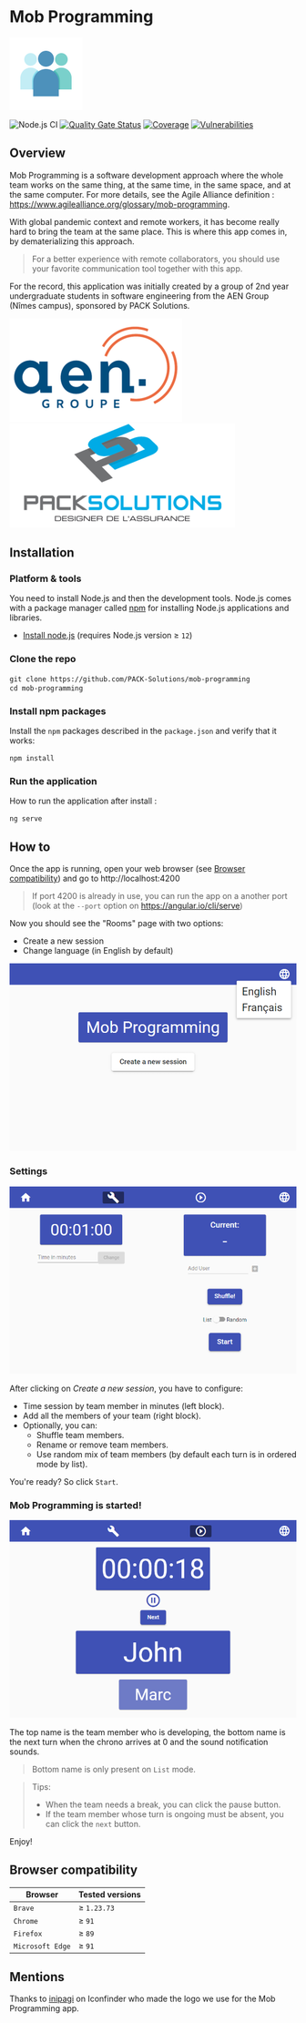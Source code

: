 # Mob Programming
![Mob Programming logo](src/assets/icons/icon-128x128.png)

![Node.js CI](https://github.com/PACK-Solutions/mob-programming/workflows/build.yml/badge.svg)
[![Quality Gate Status](https://sonarcloud.io/api/project_badges/measure?project=PACK-Solutions_mob-programming&metric=alert_status)](https://sonarcloud.io/dashboard?id=PACK-Solutions_mob-programming)
[![Coverage](https://sonarcloud.io/api/project_badges/measure?project=PACK-Solutions_mob-programming&metric=coverage)](https://sonarcloud.io/dashboard?id=PACK-Solutions_mob-programming)
[![Vulnerabilities](https://sonarcloud.io/api/project_badges/measure?project=PACK-Solutions_mob-programming&metric=vulnerabilities)](https://sonarcloud.io/dashboard?id=PACK-Solutions_mob-programming)

## Overview
Mob Programming is a software development approach where the whole team works on the same thing, at the same time, in the same space, and at the same computer. For more details, see the Agile Alliance definition : https://www.agilealliance.org/glossary/mob-programming.

With global pandemic context and remote workers, it has become really hard to bring the team at the same place. This is where this app comes in, by dematerializing this approach.
> For a better experience with remote collaborators, you should use your favorite communication tool together with this app.

For the record, this application was initially created by a group of 2nd year undergraduate students in software engineering from the AEN Group (Nîmes campus), sponsored by PACK Solutions.

[![Groupe AEN](.github/images/groupe-aen-logo.png)](https://www.groupe-aen.info)
[![PACK Solutions](.github/images/pack-solutions-logo.png)](http://www.pack-solutions.com)

## Installation

### Platform & tools
You need to install Node.js and then the development tools. Node.js comes with a package manager called [npm](https://www.npmjs.com) for installing Node.js applications and libraries.
* [Install node.js](https://nodejs.org/download/) (requires Node.js version ≥ `12`)

### Clone the repo
```shell
git clone https://github.com/PACK-Solutions/mob-programming
cd mob-programming
```

### Install npm packages
Install the `npm` packages described in the `package.json` and verify that it works:

```shell
npm install
```

### Run the application
How to run the application after install :

```shell
ng serve
```

## How to
Once the app is running, open your web browser (see [Browser compatibility](#browser-compatibility)) and go to http://localhost:4200
> If port 4200 is already in use, you can run the app on a another port (look at the `--port` option on https://angular.io/cli/serve)

Now you should see the "Rooms" page with two options:
* Create a new session
* Change language (in English by default)

![Step 1 - Rooms page](.github/images/1-rooms-page.png)

### Settings
![Step 2 - Settings](.github/images/2-settings-page.png)

After clicking on *Create a new session*, you have to configure:
* Time session by team member in minutes (left block).
* Add all the members of your team (right block).
* Optionally, you can:
  * Shuffle team members.
  * Rename or remove team members.
  * Use random mix of team members (by default each turn is in ordered mode by list).

You're ready? So click `Start`.

### Mob Programming is started!
![Step 3 - Running](.github/images/3-running-page.png)

The top name is the team member who is developing, the bottom name is the next turn when the chrono arrives at 0 and the sound notification sounds.
> Bottom name is only present on `List` mode.

> Tips:
> - When the team needs a break, you can click the pause button.
> - If the team member whose turn is ongoing must be absent, you can click the `next` button.

Enjoy!

## Browser compatibility
| Browser | Tested versions |
| ------- | ------------------ |
| `Brave` | ≥ `1.23.73` |
| `Chrome` | ≥ `91` |
| `Firefox` | ≥ `89` |
| `Microsoft Edge` | ≥ `91` |

## Mentions
Thanks to [inipagi](https://www.iconfinder.com/inipagi) on Iconfinder who made the logo we use for the Mob Programming app.
